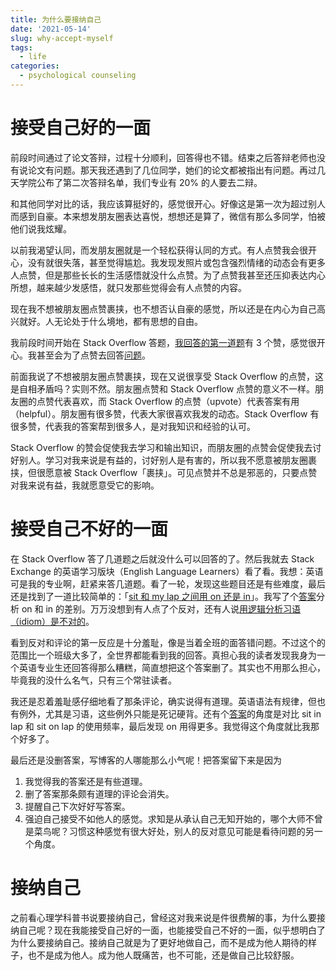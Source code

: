 ```yaml
---
title: 为什么要接纳自己
date: '2021-05-14'
slug: why-accept-myself
tags:
  - life
categories:
  - psychological counseling
---
```


<!--more-->

# 接受自己好的一面

前段时间通过了论文答辩，过程十分顺利，回答得也不错。结束之后答辩老师也没有说论文有问题。那天我还遇到了几位同学，她们的论文都被指出有问题。再过几天学院公布了第二次答辩名单，我们专业有 20% 的人要去二辩。

和其他同学对比的话，我应该算挺好的，感觉很开心。好像这是第一次为超过别人而感到自豪。本来想发朋友圈表达喜悦，想想还是算了，微信有那么多同学，怕被他们说我炫耀。

以前我渴望认同，而发朋友圈就是一个轻松获得认同的方式。有人点赞我会很开心，没有就很失落，甚至觉得尴尬。我发现发照片或包含强烈情绪的动态会有更多人点赞，但是那些长长的生活感悟就没什么点赞。为了点赞我甚至还压抑表达内心所想，越来越少发感悟，就只发那些觉得会有人点赞的内容。

现在我不想被朋友圈点赞裹挟，也不想否认自豪的感觉，所以还是在内心为自己高兴就好。人无论处于什么境地，都有思想的自由。

我前段时间开始在 Stack Overflow 答题，[我回答的第一道题](https://stackoverflow.com/a/64285789/14399237)有 3 个赞，感觉很开心。我甚至会为了点赞去回答[问题](https://stackoverflow.com/users/14399237/cyrus-yip?tab=answers)。

前面我说了不想被朋友圈点赞裹挟，现在又说很享受 Stack Overflow 的点赞，这是自相矛盾吗？实则不然。朋友圈点赞和 Stack Overflow 点赞的意义不一样。朋友圈的点赞代表喜欢，而 Stack Overflow 的点赞（upvote）代表答案有用（helpful）。朋友圈有很多赞，代表大家很喜欢我发的动态。Stack Overflow 有很多赞，代表我的答案帮到很多人，是对我知识和经验的认可。

Stack Overflow 的赞会促使我去学习和输出知识，而朋友圈的点赞会促使我去讨好别人。学习对我来说是有益的，讨好别人是有害的，所以我不愿意被朋友圈裹挟，但很愿意被 Stack Overflow「裹挟」。可见点赞并不总是邪恶的，只要点赞对我来说有益，我就愿意受它的影响。

# 接受自己不好的一面

在 Stack Overflow 答了几道题之后就没什么可以回答的了。然后我就去 Stack Exchange 的英语学习版块（English Language Learners）看了看。我想：英语可是我的专业啊，赶紧来答几道题。看了一轮，发现这些题目还是有些难度，最后还是找到了一道比较简单的：「[sit 和 my lap 之间用 on 还是 in](https://ell.stackexchange.com/questions/281252/is-it-sit-on-my-lap-or-sit-in-my-lap/)」。我写了个[答案](https://ell.stackexchange.com/a/281785/134547)分析 on 和 in 的差别。万万没想到有人点了个反对，还有人说[用逻辑分析习语（idiom）是不对的](https://ell.stackexchange.com/questions/281252/is-it-sit-on-my-lap-or-sit-in-my-lap/281785#comment525634_281785)。

看到反对和评论的第一反应是十分羞耻，像是当着全班的面答错问题。不过这个的范围比一个班级大多了，全世界都能看到我的回答。真担心我的读者发现我身为一个英语专业生还回答得那么糟糕，简直想把这个答案删了。其实也不用那么担心，毕竟我的没什么名气，只有三个常驻读者。

我还是忍着羞耻感仔细地看了那条评论，确实说得有道理。英语语法有规律，但也有例外，尤其是习语，这些例外只能是死记硬背。还有个[答案](https://ell.stackexchange.com/a/281793/134547)的角度是对比 sit in lap 和 sit on lap 的使用频率，最后发现 on 用得更多。我觉得这个角度就比我那个好多了。

最后还是没删答案，写博客的人哪能那么小气呢！把答案留下来是因为

1. 我觉得我的答案还是有些道理。
1. 删了答案那条颇有道理的评论会消失。
1. 提醒自己下次好好写答案。
1. 强迫自己接受不如他人的感觉。求知是从承认自己无知开始的，哪个大师不曾是菜鸟呢？习惯这种感觉有很大好处，别人的反对意见可能是看待问题的另一个角度。

# 接纳自己

之前看心理学科普书说要接纳自己，曾经这对我来说是件很费解的事，为什么要接纳自己呢？现在我能接受自己好的一面，也能接受自己不好的一面，似乎想明白了为什么要接纳自己。接纳自己就是为了更好地做自己，而不是成为他人期待的样子，也不是成为他人。成为他人既痛苦，也不可能，还是做自己比较舒服。
